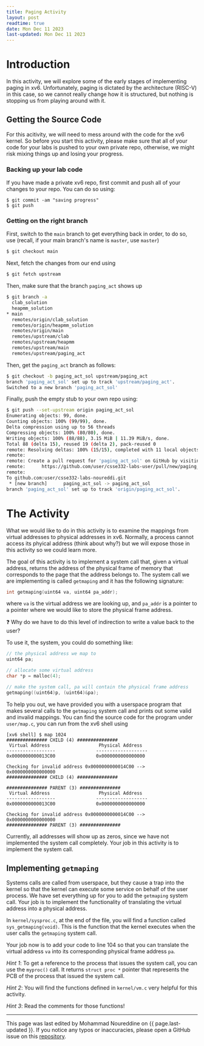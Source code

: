 ```yaml
---
title: Paging Activity
layout: post
readtime: true
date: Mon Dec 11 2023 
last-updated: Mon Dec 11 2023 
---
```


# Introduction

In this activity, we will explore some of the early stages of implementing
paging in xv6. Unfortunately, paging is dictated by the architecture (RISC-V) in
this case, so we cannot really change how it is structured, but nothing is
stopping us from playing around with it.

## Getting the Source Code

For this acitivity, we will need to mess around with the code for the xv6
kernel. So before you start this activity, please make sure that all of your
code for your labs is pushed to your own private repo, otherwise, we might
risk mixing things up and losing your progress.

### Backing up your lab code 

If you have made a private xv6 repo, first commit and push all of your changes
to your repo. You can do so using:

```shell
$ git commit -am "saving progress"
$ git push
```

### Getting on the right branch

First, switch to the `main` branch to get everything back in order, to do so,
use (recall, if your main branch's name is `master`, use `master`)

```sh
$ git checkout main
```

Next, fetch the changes from our end using

```sh
$ git fetch upstream
```

Then, make sure that the branch `paging_act` shows up

```sh
$ git branch -a 
  clab_solution
  heapmm_solution
* main
  remotes/origin/clab_solution
  remotes/origin/heapmm_solution
  remotes/origin/main
  remotes/upstream/clab
  remotes/upstream/heapmm
  remotes/upstream/main
  remotes/upstream/paging_act
```

Then, get the `paging_act` branch as follows:

```sh
$ git checkout -b paging_act_sol upstream/paging_act
branch 'paging_act_sol' set up to track 'upstream/paging_act'.
Switched to a new branch 'paging_act_sol'
```

Finally, push the empty stub to your own repo using:

```sh
$ git push --set-upstream origin paging_act_sol
Enumerating objects: 99, done.
Counting objects: 100% (99/99), done.
Delta compression using up to 56 threads
Compressing objects: 100% (80/80), done.
Writing objects: 100% (88/88), 3.15 MiB | 11.39 MiB/s, done.
Total 88 (delta 15), reused 19 (delta 2), pack-reused 0
remote: Resolving deltas: 100% (15/15), completed with 11 local objects.
remote:
remote: Create a pull request for 'paging_act_sol' on GitHub by visiting:
remote:      https://github.com/user/csse332-labs-user/pull/new/paging_act_sol
remote:
To github.com:user/csse332-labs-noureddi.git
 * [new branch]      paging_act_sol -> paging_act_sol
branch 'paging_act_sol' set up to track 'origin/paging_act_sol'.
```

# The Activity

What we would like to do in this activity is to examine the mappings from
virtual addresses to physical addresses in xv6. Normally, a process cannot
access its phyical address (think about why?) but we will expose those in this
activity so we could learn more.

The goal of this activity is to implement a system call that, given a virtual
address, returns the address of the physical frame of memory that corresponds to
the page that the address belongs to. The system call we are implementing is
called `getmaping` and it has the following signature:

```c
int getmaping(uint64 va, uint64 pa_addr);
```

where `va` is the virtual address we are looking up, and `pa_addr` is a pointer
to a pointer where we would like to store the physical frame address.

❓ Why do we have to do this level of indirection to write a value back to the
user?

To use it, the system, you could do something like:

```c
// the physical address we map to
uint64 pa;

// allocate some virtual address
char *p = malloc(4);

// make the system call, pa will contain the physical frame address
getmaping((uint64)p, (uint64)&pa);
```

To help you out, we have provided you with a userspace program that makes
several calls to the `getmaping` system call and prints out some valid and
invalid mappings. You can find the source code for the program under
`user/map.c`, you can run from the xv6 shell using

```shell
[xv6 shell] $ map 1024
############### CHILD (4) ###############
 Virtual Address                  Physical Address
------------------               -------------------
0x0000000000013C00               0x0000000000000000

Checking for invalid address 0x0000000000014C00 -->  0x0000000000000000
############### CHILD (4) ###############

############### PARENT (3) ###############
 Virtual Address                  Physical Address
------------------               -------------------
0x0000000000013C00               0x0000000000000000

Checking for invalid address 0x0000000000014C00 -->  0x0000000000000000
############### PARENT (3) ###############
```

Currently, all addresses will show up as zeros, since we have not implemented
the system call completely. Your job in this activity is to implement the system
call.

## Implementing `getmaping`

Systems calls are called from userspace, but they cause a trap into the kernel
so that the kernel can execute some service on behalf of the user process. We
have set everything up for you to add the `getmaping` system call. Your job is
to implement the functionality of translating the virtual address into a
physical address.

In `kernel/sysproc.c`, at the end of the file, you will find a function called
`sys_getmaping(void)`. This is the function that the kernel executes when the
user calls the `getmaping` system call.

Your job now is to add your code to line 104 so that you can translate the
virtual address `va` into its corresponding physical frame address `pa`.

_Hint 1_: To get a reference to the process that issues the system call, you can
use the `myproc()` call. It returns `struct proc *` pointer that represents the
PCB of the process that issued the system call.

_Hint 2_: You will find the functions defined in `kernel/vm.c` very helpful for
this activity.

_Hint 3_: Read the comments for those functions!

---

This page was last edited by Mohammad Noureddine on {{ page.last-updated }}. If
you notice any typos or inaccuracies, please open a GitHub issue on this
[repository]({{site.gh_repository_url}}).

